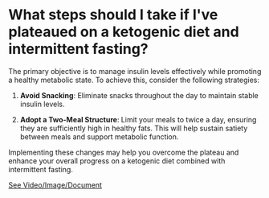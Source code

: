 # What steps should I take if I've plateaued on a ketogenic diet and intermittent fasting?

The primary objective is to manage insulin levels effectively while promoting a healthy metabolic state. To achieve this, consider the following strategies:

1. **Avoid Snacking**: Eliminate snacks throughout the day to maintain stable insulin levels.

2. **Adopt a Two-Meal Structure**: Limit your meals to twice a day, ensuring they are sufficiently high in healthy fats. This will help sustain satiety between meals and support metabolic function.

Implementing these changes may help you overcome the plateau and enhance your overall progress on a ketogenic diet combined with intermittent fasting.

 [See Video/Image/Document](https://hls-player.drberg.com/asset?path=migrated-assets/plateau-on-keto-diet-intermittent-fasting-drberg)